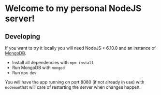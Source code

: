 # Welcome to my personal NodeJS server!

## Developing
If you want to try it locally you will need NodeJS > 6.10.0 and an instance of [MongoDB](https://docs.mongodb.com/manual/administration/install-community/).

* Install all dependencies with `npm install`
* Run MongoDB with `mongod`
* Run `npm dev`

You will have the app running on port 8080 (if not already in use) with `nodemon`that will care of restarting the server when changes happen.
